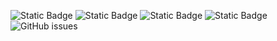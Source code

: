 ![Static Badge](https://img.shields.io/badge/blacklists-60-000000) ![Static Badge](https://img.shields.io/badge/blacklisted-3123947-cc0000) ![Static Badge](https://img.shields.io/badge/whitelisted-2243-00CC00) ![Static Badge](https://img.shields.io/badge/streaming_blacklist-28107-000000) ![GitHub issues](https://img.shields.io/github/issues/fabriziosalmi/blacklists)
